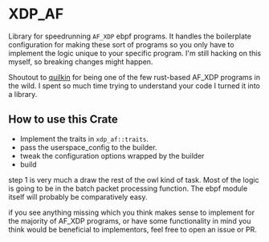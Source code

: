 # XDP_AF

Library for speedrunning `AF_XDP` ebpf programs. It handles the boilerplate configuration for making these sort of programs so you only have to implement the logic unique to your specific program. I'm still hacking on this myself, so breaking changes might happen.

Shoutout to [quilkin](https://github.com/EmbarkStudios/quilkin) for being one of the few rust-based AF_XDP programs in the wild. I spent so much time trying to understand your code I turned it into a library.

## How to use this Crate

- Implement the traits in `xdp_af::traits`.
- pass the userspace_config to the builder.
- tweak the configuration options wrapped by the builder
- build

step 1 is very much a draw the rest of the owl kind of task. Most of the logic is going to be in the batch packet processing function. The ebpf module itself will probably be comparatively easy.

if you see anything missing which you think makes sense to implement for the majority of AF_XDP programs, or have some functionality in mind you think would be beneficial to implementors, feel free to open an issue or PR.
